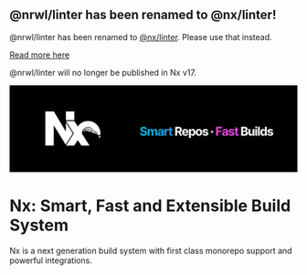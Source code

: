 ## @nrwl/linter has been renamed to @nx/linter!

@nrwl/linter has been renamed to [@nx/linter](https://www.npmjs.com/package/@nx/linter). Please use that instead.

[Read more here](https://nx.dev/recipes/other/rescope)

@nrwl/linter will no longer be published in Nx v17.

<p style="text-align: center;"><img src="https://raw.githubusercontent.com/nrwl/nx/master/images/nx.png" width="600" alt="Nx - Smart, Fast and Extensible Build System"></p>

# Nx: Smart, Fast and Extensible Build System

Nx is a next generation build system with first class monorepo support and powerful integrations.
